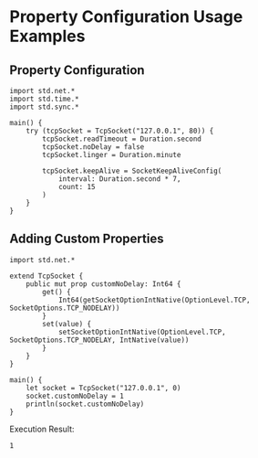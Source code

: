 # Property Configuration Usage Examples

## Property Configuration

<!-- run -->

```cangjie
import std.net.*
import std.time.*
import std.sync.*

main() {
    try (tcpSocket = TcpSocket("127.0.0.1", 80)) {
        tcpSocket.readTimeout = Duration.second
        tcpSocket.noDelay = false
        tcpSocket.linger = Duration.minute

        tcpSocket.keepAlive = SocketKeepAliveConfig(
            interval: Duration.second * 7,
            count: 15
        )
    }
}
```

## Adding Custom Properties

<!-- verify -->

```cangjie
import std.net.*

extend TcpSocket {
    public mut prop customNoDelay: Int64 {
        get() {
            Int64(getSocketOptionIntNative(OptionLevel.TCP, SocketOptions.TCP_NODELAY))
        }
        set(value) {
            setSocketOptionIntNative(OptionLevel.TCP, SocketOptions.TCP_NODELAY, IntNative(value))
        }
    }
}

main() {
    let socket = TcpSocket("127.0.0.1", 0)
    socket.customNoDelay = 1
    println(socket.customNoDelay)
}
```

Execution Result:

```text
1
```